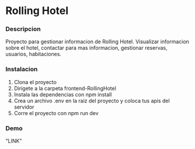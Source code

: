 # Rolling Hotel

### Descripcion

Proyecto para gestionar informacion de Rolling Hotel. Visualizar informacion sobre el hotel, contactar para mas informacion,
gestionar reservas, usuarios, habitaciones.

### Instalacion

1. Clona el proyecto
2. Dirigete a la carpeta frontend-RollingHotel
3. Instala las dependencias con npm install
4. Crea un archivo .env en la raiz del proyecto y coloca tus apis del servidor
5. Corre el proyecto con npm run dev

### Demo

"LINK"
